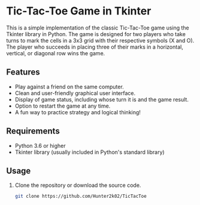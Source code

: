 # Tic-Tac-Toe Game in Tkinter



This is a simple implementation of the classic Tic-Tac-Toe game using the Tkinter library in Python. The game is designed for two players who take turns to mark the cells in a 3x3 grid with their respective symbols (X and O). The player who succeeds in placing three of their marks in a horizontal, vertical, or diagonal row wins the game.

## Features

- Play against a friend on the same computer.
- Clean and user-friendly graphical user interface.
- Display of game status, including whose turn it is and the game result.
- Option to restart the game at any time.
- A fun way to practice strategy and logical thinking!

## Requirements

- Python 3.6 or higher
- Tkinter library (usually included in Python's standard library)

## Usage

1. Clone the repository or download the source code.
   ```bash
   git clone https://github.com/Hunter2k02/TicTacToe
